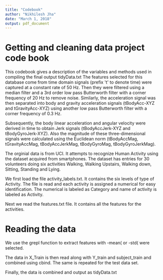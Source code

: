 ```yaml
---
title: "Codebook"
author: "Nikhilesh Jha"
date: "March 1, 2018"
output: pdf_document
---
```


# Getting and cleaning data project code book

This codebook gives a description of the variables and methods used in compiling the final output tidyData.txt
The features selected for this database come from time domain signals (prefix 't' to denote time) were captured at a constant rate of 50 Hz. Then they were filtered using a median filter and a 3rd order low pass Butterworth filter with a corner frequency of 20 Hz to remove noise. Similarly, the acceleration signal was then separated into body and gravity acceleration signals (tBodyAcc-XYZ and tGravityAcc-XYZ) using another low pass Butterworth filter with a corner frequency of 0.3 Hz. 

Subsequently, the body linear acceleration and angular velocity were derived in time to obtain Jerk signals (tBodyAccJerk-XYZ and tBodyGyroJerk-XYZ). Also the magnitude of these three-dimensional signals were calculated using the Euclidean norm (tBodyAccMag, tGravityAccMag, tBodyAccJerkMag, tBodyGyroMag, tBodyGyroJerkMag).


The orginial data is from UCI. It attempts to recognize Human Activity using the dataset acquired from smartphones. The dataset has entries for 30 volunteers doing six activities Walking, Walking Upstairs, Walking down, Sitting, Standing and Lying.

We first load the file activity_labels.txt. It contains the six levels of type of Activity. The file is read and each activity is assigned a numerical for easy identification. The numerical is labeled as Category and name of activity is labeled as Activity.

Next we read the features.txt file. It contains all the features for the activities.

# Reading the data

We use the grepl function to extract features with -mean( or -std( were selected.

The data in X_Train is then read along with Y_train and subject_train and combined using cbind. The same is repeated for the test data set.

Finally, the data is combined and output as tidyData.txt
